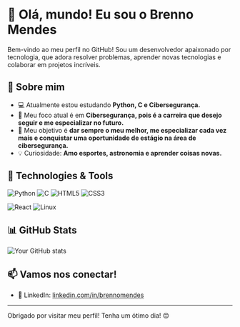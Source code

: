 # 👋 Olá, mundo! Eu sou o Brenno Mendes

Bem-vindo ao meu perfil no GitHub! Sou um desenvolvedor apaixonado por tecnologia, que adora resolver problemas, aprender novas tecnologias e colaborar em projetos incríveis.

## 🚀 Sobre mim
- 💻 Atualmente estou estudando **Python, C e Cibersegurança.**
- 🌱 Meu foco atual é em **Cibersegurança, pois é a carreira que desejo seguir e me especializar no futuro.**
- 🎯 Meu objetivo é **dar sempre o meu melhor, me especializar cada vez mais e conquistar uma oportunidade de estágio na área de cibersegurança.**
- 💡 Curiosidade: **Amo esportes, astronomia e aprender coisas novas.**

## 🔧 Technologies & Tools
![Python](https://img.shields.io/badge/-Python-3776AB?style=flat&logo=python&logoColor=white)
![C](https://img.shields.io/badge/C-%2300599C.svg?style=flat&logo=c&logoColor=white)
![HTML5](https://img.shields.io/badge/-HTML5-E34F26?style=flat&logo=html5&logoColor=white)
![CSS3](https://img.shields.io/badge/-CSS3-1572B6?style=flat&logo=css3&logoColor=white)

![React](https://img.shields.io/badge/-React-61DAFB?style=flat&logo=react&logoColor=black)
![Linux](https://img.shields.io/badge/-Linux-FCC624?style=flat&logo=linux&logoColor=black)

## 📊 GitHub Stats
![Your GitHub stats](https://github-readme-stats.vercel.app/api?username=brennomendes&show_icons=true&theme=radical)

## 📫  Vamos nos conectar!
- 💼 LinkedIn: [linkedin.com/in/brennomendes](https://linkedin.com/in/brennomendes)
---

Obrigado por visitar meu perfil! Tenha um ótimo dia! 😊
